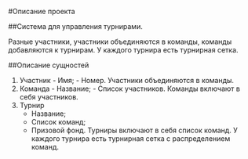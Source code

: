 #Описание проекта

##Система для управления турнирами.

Разные участники, участники объединяются в команды, команды добавляются к турнирам. У каждого турнира есть турнирная сетка.

##Описание сущностей

1. Участник - Имя; - Номер.
   Участники объединяются в команды.
2. Команда - Название; - Список участников.
   Команды включают в себя участников.
3. Турнир
   - Название;
   - Список команд;
   - Призовой фонд.
     Турниры включают в себя список команд. У каждого турнира есть турнирная сетка с распределением команд.
